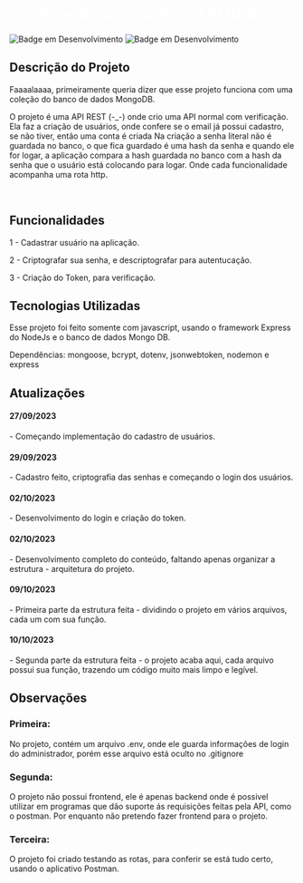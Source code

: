 <h1 align="center"> <b style="color:white"> Autenticação JWT - API REST</b> </h1>

![Badge em Desenvolvimento](https://img.shields.io/badge/license-napolifabrizio-green)
![Badge em Desenvolvimento](https://img.shields.io/badge/status-desenvolvimento-yellow)

<section>
<h2><b>Descrição do Projeto</b></h2>

Faaaalaaaa, primeiramente queria dizer que esse projeto funciona com uma coleção do banco de dados MongoDB.

<p>
O projeto é uma API REST (-_-) onde crio uma API normal com verificação. Ela faz a criação de usuários, onde confere se o email já possui cadastro, se não tiver, então uma conta é criada Na criação a senha literal não é guardada no banco, o que fica guardado é uma hash da senha e quando ele for logar, a aplicação compara a hash guardada no banco com a hash da senha que o usuário está colocando para logar. Onde cada funcionalidade acompanha uma rota http.
</p><br>
</section>

<section>
<h2><b>Funcionalidades</b></h2>

<p>
 1 - Cadastrar usuário na aplicação.

 2 - Criptografar sua senha, e descriptografar para autentucação.

 3 - Criação do Token, para verificação.
</p>
</section>

<section>
<h2><b>Tecnologias Utilizadas</b></h2>
<p>
Esse projeto foi feito somente com javascript, usando o framework Express do NodeJs e o banco de dados Mongo DB.

Dependências: mongoose, bcrypt, dotenv, jsonwebtoken, nodemon e express

</p>
</section>

<section>
<h2>Atualizações</h2>
    <h4>27/09/2023</h4> - Começando implementação do cadastro de usuários.
    <h4>29/09/2023</h4> - Cadastro feito, criptografia das senhas e começando o login dos usuários.
    <h4>02/10/2023</h4> - Desenvolvimento do login e criação do token.
    <h4>02/10/2023</h4> - Desenvolvimento completo do conteúdo, faltando apenas organizar a estrutura - arquitetura do projeto.
    <h4>09/10/2023</h4> - Primeira parte da estrutura feita - dividindo o projeto em vários arquivos, cada um com sua função.
    <h4>10/10/2023</h4> - Segunda parte da estrutura feita - o projeto acaba aqui, cada arquivo possui sua função, trazendo um código muito mais limpo e legível.
</section>

<section>
<h2><b>Observações</b></h2>
    <h3>
    Primeira:
    </h3>
    No projeto, contém um arquivo .env, onde ele guarda informações de login do administrador, porém esse arquivo está oculto no .gitignore
    <br>
    
<h3>
Segunda:
</h3>
O projeto não possui frontend, ele é apenas backend onde é possivel utilizar em programas que dão suporte ás requisições feitas pela API, como o postman. Por enquanto não pretendo fazer frontend para o projeto.

<h3>
Terceira:
</h3>
O projeto foi criado testando as rotas, para conferir se está tudo certo, usando o aplicativo Postman.




